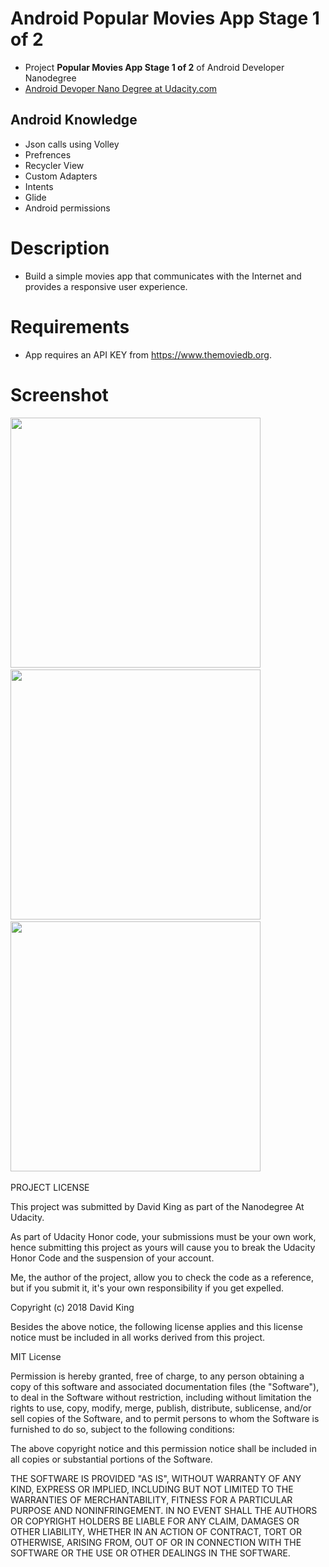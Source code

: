 # Android Popular Movies App Stage 1 of 2

- Project **Popular Movies App Stage 1 of 2** of Android Developer Nanodegree
- [Android Devoper Nano Degree at Udacity.com](https://www.udacity.com/course/android-developer-nanodegree-by-google--nd801)

## Android Knowledge

- Json calls using Volley
- Prefrences
- Recycler View
- Custom Adapters
- Intents
- Glide
- Android permissions

# Description
- Build a simple movies app that communicates with the Internet and provides a responsive user experience.

# Requirements
- App requires an API KEY from https://www.themoviedb.org.

# Screenshot
<img src="http://swdave.com/wp-content/uploads/2018/06/Screenshot_1529001851.jpg" height="400"/>&nbsp;&nbsp;&nbsp;
<img src="http://swdave.com/wp-content/uploads/2018/06/Screenshot_1529001860.jpg" height="400"/>&nbsp;&nbsp;&nbsp;
<img src="http://swdave.com/wp-content/uploads/2018/06/Screenshot_1529001871.jpg" height="400"/>&nbsp;&nbsp;&nbsp;

PROJECT LICENSE

This project was submitted by David King as part of the Nanodegree At Udacity.

As part of Udacity Honor code, your submissions must be your own work, hence
submitting this project as yours will cause you to break the Udacity Honor Code
and the suspension of your account.

Me, the author of the project, allow you to check the code as a reference, but if
you submit it, it's your own responsibility if you get expelled.

Copyright (c) 2018 David King

Besides the above notice, the following license applies and this license notice
must be included in all works derived from this project.

MIT License

Permission is hereby granted, free of charge, to any person obtaining a copy
of this software and associated documentation files (the "Software"), to deal
in the Software without restriction, including without limitation the rights
to use, copy, modify, merge, publish, distribute, sublicense, and/or sell
copies of the Software, and to permit persons to whom the Software is
furnished to do so, subject to the following conditions:

The above copyright notice and this permission notice shall be included in all
copies or substantial portions of the Software.

THE SOFTWARE IS PROVIDED "AS IS", WITHOUT WARRANTY OF ANY KIND, EXPRESS OR
IMPLIED, INCLUDING BUT NOT LIMITED TO THE WARRANTIES OF MERCHANTABILITY,
FITNESS FOR A PARTICULAR PURPOSE AND NONINFRINGEMENT. IN NO EVENT SHALL THE
AUTHORS OR COPYRIGHT HOLDERS BE LIABLE FOR ANY CLAIM, DAMAGES OR OTHER
LIABILITY, WHETHER IN AN ACTION OF CONTRACT, TORT OR OTHERWISE, ARISING FROM,
OUT OF OR IN CONNECTION WITH THE SOFTWARE OR THE USE OR OTHER DEALINGS IN THE
SOFTWARE.
```
